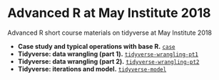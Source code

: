 # Advanced R at May Institute 2018

Advanced R short course materials on tidyverse at May Institute 2018

* **Case study and typical operations with base R.** [`case`](case.md)
* **Tidyverse: data wrangling (part 1).** [`tidyverse-wrangling-pt1`](tidyverse-wrangling-pt1.md)
* **Tidyverse: data wrangling (part 2).** [`tidyverse-wrangling-pt2`](tidyverse-wrangling-pt2.md)
* **Tidyverse: iterations and model.** [`tidyverse-model`](tidyverse-model.md)

